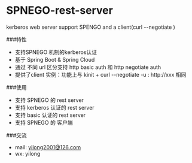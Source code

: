 # SPNEGO-rest-server
kerberos web server support SPENGO and a client(curl --negotiate )

###特性
*    支持SPNEGO 机制的kerberos认证
*    基于 Spring Boot & Spring Cloud 
*    通过 不同 url 区分支持 http basic auth 和 http negotiate auth
*    提供了client 实例：功能上与 kinit + curl --negotiate -u : http://xxx 相同

###使用
*    支持 SPNEGO 的 rest server
*    支持 kerberos 认证的 rest server
*    支持 basic 认证的 rest server
*    支持 SPNEGO 的 客户端

###交流
*    mail: yilong2001@126.com
*    wx: yilong
